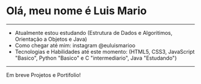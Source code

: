 # Olá, meu nome é Luis Mario
***
- Atualmente estou estudando (Estrutura de Dados e Algoritimos, Orientação a Objetos e Java)
- Como chegar até mim: instagram @euluismarioo
- Tecnologias e Habilidades até este momento: (HTML5, CSS3, JavaScript "Basico", Python "Basico" e C "intermediario", Java "Estudando")
***
Em breve Projetos e Portifolio!
